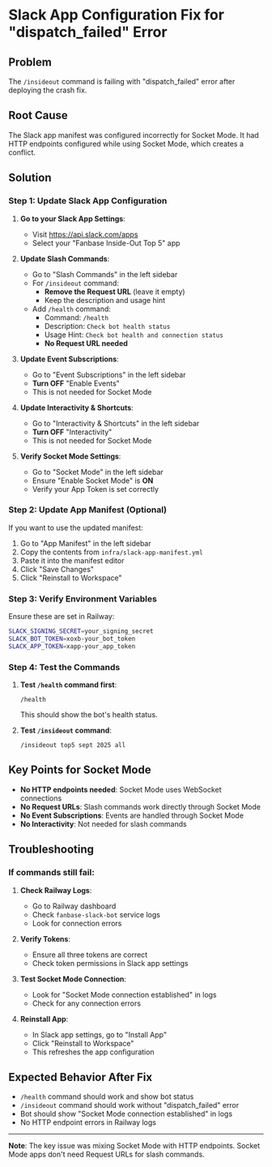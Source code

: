# Slack App Configuration Fix for "dispatch_failed" Error

## Problem
The `/insideout` command is failing with "dispatch_failed" error after deploying the crash fix.

## Root Cause
The Slack app manifest was configured incorrectly for Socket Mode. It had HTTP endpoints configured while using Socket Mode, which creates a conflict.

## Solution

### Step 1: Update Slack App Configuration

1. **Go to your Slack App Settings**:
   - Visit https://api.slack.com/apps
   - Select your "Fanbase Inside-Out Top 5" app

2. **Update Slash Commands**:
   - Go to "Slash Commands" in the left sidebar
   - For `/insideout` command:
     - **Remove the Request URL** (leave it empty)
     - Keep the description and usage hint
   - Add `/health` command:
     - Command: `/health`
     - Description: `Check bot health status`
     - Usage Hint: `Check bot health and connection status`
     - **No Request URL needed**

3. **Update Event Subscriptions**:
   - Go to "Event Subscriptions" in the left sidebar
   - **Turn OFF** "Enable Events"
   - This is not needed for Socket Mode

4. **Update Interactivity & Shortcuts**:
   - Go to "Interactivity & Shortcuts" in the left sidebar
   - **Turn OFF** "Interactivity"
   - This is not needed for Socket Mode

5. **Verify Socket Mode Settings**:
   - Go to "Socket Mode" in the left sidebar
   - Ensure "Enable Socket Mode" is **ON**
   - Verify your App Token is set correctly

### Step 2: Update App Manifest (Optional)

If you want to use the updated manifest:

1. Go to "App Manifest" in the left sidebar
2. Copy the contents from `infra/slack-app-manifest.yml`
3. Paste it into the manifest editor
4. Click "Save Changes"
5. Click "Reinstall to Workspace"

### Step 3: Verify Environment Variables

Ensure these are set in Railway:

```bash
SLACK_SIGNING_SECRET=your_signing_secret
SLACK_BOT_TOKEN=xoxb-your_bot_token
SLACK_APP_TOKEN=xapp-your_app_token
```

### Step 4: Test the Commands

1. **Test `/health` command first**:
   ```
   /health
   ```
   This should show the bot's health status.

2. **Test `/insideout` command**:
   ```
   /insideout top5 sept 2025 all
   ```

## Key Points for Socket Mode

- **No HTTP endpoints needed**: Socket Mode uses WebSocket connections
- **No Request URLs**: Slash commands work directly through Socket Mode
- **No Event Subscriptions**: Events are handled through Socket Mode
- **No Interactivity**: Not needed for slash commands

## Troubleshooting

### If commands still fail:

1. **Check Railway Logs**:
   - Go to Railway dashboard
   - Check `fanbase-slack-bot` service logs
   - Look for connection errors

2. **Verify Tokens**:
   - Ensure all three tokens are correct
   - Check token permissions in Slack app settings

3. **Test Socket Mode Connection**:
   - Look for "Socket Mode connection established" in logs
   - Check for any connection errors

4. **Reinstall App**:
   - In Slack app settings, go to "Install App"
   - Click "Reinstall to Workspace"
   - This refreshes the app configuration

## Expected Behavior After Fix

- `/health` command should work and show bot status
- `/insideout` command should work without "dispatch_failed" error
- Bot should show "Socket Mode connection established" in logs
- No HTTP endpoint errors in Railway logs

---

**Note**: The key issue was mixing Socket Mode with HTTP endpoints. Socket Mode apps don't need Request URLs for slash commands.
